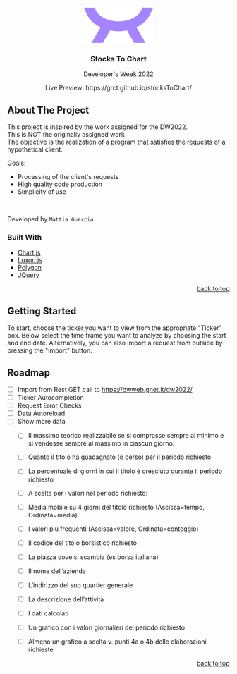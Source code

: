 <div id="top"></div>

<!-- PROJECT LOGO -->
<br />
<div align="center">
  <a href="https://github.com/grct/stocksToChart">
    <img src="images/Logo.png" alt="Logo" width="158" height="80">
  </a>

  <h3 a
  <h3 align="center">Stocks To Chart</h3>
  <p align="center">Developer's Week 2022</p>
  <p align="center">Live Preview: https://grct.github.io/stocksToChart/</p>
</div>


<!-- ABOUT THE PROJECT -->
## About The Project

<!-- [![Product Name Screen Shot][product-screenshot]](https://example.com) -->
This project is inspired by the work assigned for the DW2022.<br>
This is NOT the originally assigned work<br>
The objective is the realization of a program that satisfies the requests of a hypothetical client.<br>


Goals:
* Processing of the client's requests
* High quality code production
* Simplicity of use

<br>

Developed by `Mattia Guercia`




### Built With


* [Chart.js](https://www.chartjs.org)
* [Luxon.js](https://moment.github.io/luxon/#/)
* [Polygon](https://polygon.io)
* [JQuery](https://jquery.com)

<p align="right"><a href="#top">back to top</a></p>



<!-- GETTING STARTED -->
## Getting Started

To start, choose the ticker you want to view from the appropriate "Ticker" box.
Below select the time frame you want to analyze by choosing the start and end date.
Alternatively, you can also import a request from outside by pressing the "Import" button.


<!-- ROADMAP -->
## Roadmap

- [ ] Import from Rest GET call to https://dwweb.gnet.it/dw2022/ 
- [ ] Ticker Autocompletion
- [ ] Request Error Checks
- [ ] Data Autoreload
- [ ] Show more data
    - [ ] Il massimo teorico realizzabile se si comprasse sempre al minimo e si vendesse sempre al massimo in ciascun giorno.
    - [ ] Quanto il titolo ha guadagnato (o perso) per il periodo richiesto
    - [ ] La percentuale di giorni in cui il titolo è cresciuto durante il periodo richiesto
    - [ ] A scelta per i valori nel periodo richiesto:
    - [ ] Media mobile su 4 giorni del titolo richiesto (Ascissa=tempo, Ordinata=media)
    - [ ] I valori più frequenti (Ascissa=valore, Ordinata=conteggio)
    - [ ] Il codice del titolo borsistico richiesto 
    - [ ] La piazza dove si scambia (es borsa italiana)
    - [ ] Il nome dell’azienda
    - [ ] L’indirizzo del suo quartier generale
    - [ ] La descrizione dell’attività
    - [ ] I dati calcolati
    - [ ] Un grafico con i valori giornalieri del periodo richiesto
    - [ ] Almeno un grafico a scelta v. punti 4a o 4b delle elaborazioni richieste


<p align="right"><a href="#top">back to top</a></p>


<!-- MARKDOWN LINKS & IMAGES -->
<!-- https://www.markdownguide.org/basic-syntax/#reference-style-links -->
[product-screenshot]: images/screenshot.png